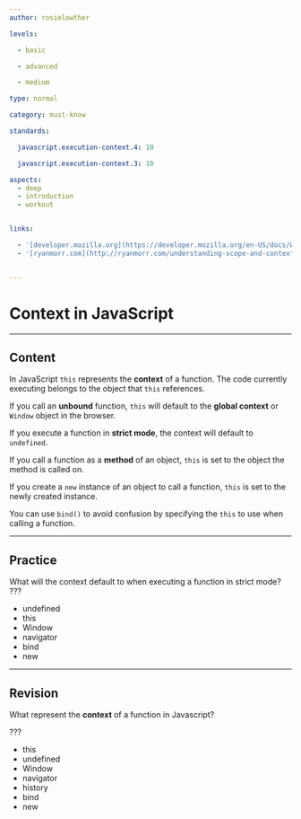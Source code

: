 ```yaml
---
author: rosielowther

levels:

  - basic

  - advanced

  - medium

type: normal

category: must-know

standards:

  javascript.execution-context.4: 10

  javascript.execution-context.3: 10

aspects:
  - deep
  - introduction
  - workout


links:

  - '[developer.mozilla.org](https://developer.mozilla.org/en-US/docs/Web/API/Window){website}'
  - '[ryanmorr.com](http://ryanmorr.com/understanding-scope-and-context-in-javascript/){website}'


---
```


# Context in JavaScript

---
## Content

In JavaScript `this` represents the **context** of a function. The code currently executing belongs to the object that `this` references.

If you call an **unbound** function, `this` will default to the **global context** or `Window` object in the browser. 

If you execute a function in **strict mode**, the context will default to `undefined`.

If you call a function as a **method** of an object, `this` is set to the object the method is called on.

If you create a `new` instance of an object to call a function, `this` is set to the newly created instance.

You can use `bind()` to avoid confusion by specifying the `this` to use when calling a function.

---
## Practice

What will the context default to when executing a function in strict mode? ???


* undefined
* this
* Window
* navigator
* bind
* new

---
## Revision

What represent the **context** of a function in Javascript?

???


* this
* undefined
* Window
* navigator
* history
* bind
* new

 
